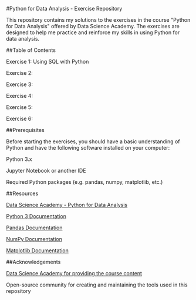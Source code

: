 #Python for Data Analysis - Exercise Repository

This repository contains my solutions to the exercises in the course "Python for Data Analysis" offered by Data Science Academy. The exercises are designed to help me practice and reinforce my skills in using Python for data analysis.

##Table of Contents

Exercise 1: Using SQL with Python

Exercise 2: 

Exercise 3: 

Exercise 4: 

Exercise 5: 

Exercise 6: 


##Prerequisites

Before starting the exercises, you should have a basic understanding of Python and have the following software installed on your computer:

Python 3.x

Jupyter Notebook or another IDE

Required Python packages (e.g. pandas, numpy, matplotlib, etc.)

##Resources

[Data Science Academy - Python for Data Analysis](https://www.datascienceacademy.com.br/course/analise-de-dados-com-linguagem-python-dsa)

[Python 3 Documentation](https://docs.python.org/3/)

[Pandas Documentation](https://pandas.pydata.org/docs/)

[NumPy Documentation](https://numpy.org/doc/stable/)

[Matplotlib Documentation](https://matplotlib.org/stable/users/index.html)

##Acknowledgements

[Data Science Academy for providing the course content](https://www.datascienceacademy.com.br/start)

Open-source community for creating and maintaining the tools used in this repository
